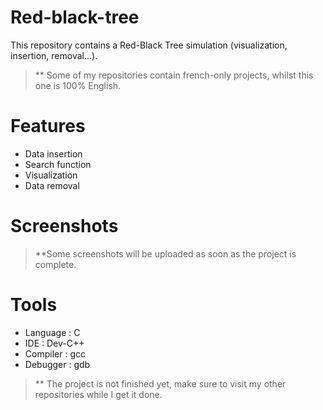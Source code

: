 # Red-black-tree
This repository contains a Red-Black Tree simulation (visualization, insertion, removal...). 
> ** Some of my repositories contain french-only projects, whilst this one is 100% English. 

# Features 
- Data insertion 
- Search function
- Visualization
- Data removal 

# Screenshots 
> **Some screenshots will be uploaded as soon as the project is complete. 

# Tools 
- Language : C
- IDE : Dev-C++
- Compiler : gcc
- Debugger : gdb

> ** The project is not finished yet, make sure to visit my other repositories while I get it done.
